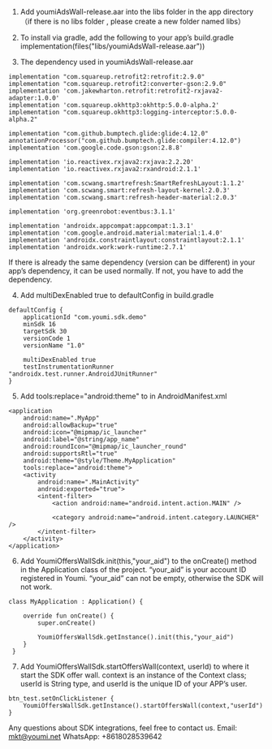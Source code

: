 1. Add youmiAdsWall-release.aar into the libs folder in the app directory（if there is no libs folder , please create a new folder named libs）


2. To install via gradle, add the following to your app’s build.gradle
   implementation(files("libs/youmiAdsWall-release.aar"))


3. The dependency used in youmiAdsWall-release.aar

```
implementation "com.squareup.retrofit2:retrofit:2.9.0"
implementation "com.squareup.retrofit2:converter-gson:2.9.0"
implementation 'com.jakewharton.retrofit:retrofit2-rxjava2-adapter:1.0.0'
implementation 'com.squareup.okhttp3:okhttp:5.0.0-alpha.2'
implementation "com.squareup.okhttp3:logging-interceptor:5.0.0-alpha.2"

implementation "com.github.bumptech.glide:glide:4.12.0"
annotationProcessor("com.github.bumptech.glide:compiler:4.12.0")
implementation 'com.google.code.gson:gson:2.8.8'

implementation 'io.reactivex.rxjava2:rxjava:2.2.20'
implementation 'io.reactivex.rxjava2:rxandroid:2.1.1'

implementation 'com.scwang.smartrefresh:SmartRefreshLayout:1.1.2'
implementation 'com.scwang.smart:refresh-layout-kernel:2.0.3'
implementation 'com.scwang.smart:refresh-header-material:2.0.3'

implementation 'org.greenrobot:eventbus:3.1.1'

implementation 'androidx.appcompat:appcompat:1.3.1'
implementation 'com.google.android.material:material:1.4.0'
implementation 'androidx.constraintlayout:constraintlayout:2.1.1'
implementation 'androidx.work:work-runtime:2.7.1'
```
If there is already the same dependency (version can be different) in your app’s dependency, it can be used normally. If not, you have to add the dependency.


4. Add multiDexEnabled true to defaultConfig in build.gradle

```
defaultConfig {
    applicationId "com.youmi.sdk.demo"
    minSdk 16
    targetSdk 30
    versionCode 1
    versionName "1.0"

    multiDexEnabled true
    testInstrumentationRunner "androidx.test.runner.AndroidJUnitRunner"
}
```


5. Add tools:replace="android:theme" to <application> in AndroidManifest.xml

```
<application
    android:name=".MyApp"
    android:allowBackup="true"
    android:icon="@mipmap/ic_launcher"
    android:label="@string/app_name"
    android:roundIcon="@mipmap/ic_launcher_round"
    android:supportsRtl="true"
    android:theme="@style/Theme.MyApplication"
    tools:replace="android:theme">
    <activity
        android:name=".MainActivity"
        android:exported="true">
        <intent-filter>
            <action android:name="android.intent.action.MAIN" />

            <category android:name="android.intent.category.LAUNCHER" />
        </intent-filter>
    </activity>
</application>
```


6. Add YoumiOffersWallSdk.init(this,"your_aid") to the onCreate() method in the Application class of the project. “your_aid” is your account ID registered in Youmi. “your_aid” can not be empty, otherwise the SDK will not work.

```
class MyApplication : Application() {

    override fun onCreate() {
        super.onCreate()

        YoumiOffersWallSdk.getInstance().init(this,"your_aid")
    }
 }
```


7. Add YoumiOffersWallSdk.startOffersWall(context, userId) to where it start the SDK offer wall. context is an instance of the Context class; userId is String type, and userId is the unique ID of your APP’s user.

```
btn_test.setOnClickListener {
    YoumiOffersWallSdk.getInstance().startOffersWall(context,"userId")
}
```


Any questions about SDK integrations, feel free to contact us.
Email: mkt@youmi.net
‪WhatsApp: +8618028539642

